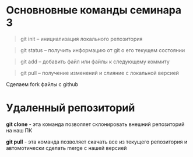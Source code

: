 # Основновные команды семинара 3

> git init – инициализация локального репозитория

> git status – получить информацию от git о его текущем состоянии

> git add – добавить файл или файлы к следующему коммиту

> git pull – получение изменений и слияние с локальной версией

Сделаем fork файлы с github

# Удаленный репозиторий

**git clone** - эта команда позволяет склонировать внешний репозиторий на наш ПК

**git pull** - эта команда позволяет скачать все из текущего репозитория и автомотически сделать merge с нашей версией
